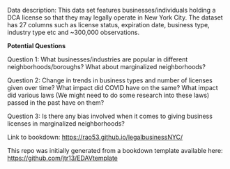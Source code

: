 Data description: This data set features businesses/individuals holding a DCA license so that they may legally operate in New York City. The dataset has 27 columns such as license status, expiration date, business type, industry type etc and ~300,000 observations.

**Potential Questions**

Question 1: What businesses/industries are popular in different neighborhoods/boroughs? What about marginalized neighborhoods?

Question 2: Change in trends in business types and number of licenses given over time? What impact did COVID have on the same? What impact did various laws (We might need to do some research into these laws) passed in the past have on them? 

Question 3: Is there any bias involved when it comes to giving business licenses in marginalized neighborhoods?



Link to bookdown: https://rao53.github.io/legalbusinessNYC/


This repo was initially generated from a bookdown template available here: https://github.com/jtr13/EDAVtemplate
